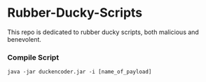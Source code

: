 # Rubber-Ducky-Scripts
This repo is dedicated to rubber ducky scripts, both malicious and benevolent.
### Compile Script
`java -jar duckencoder.jar -i [name_of_payload]`
